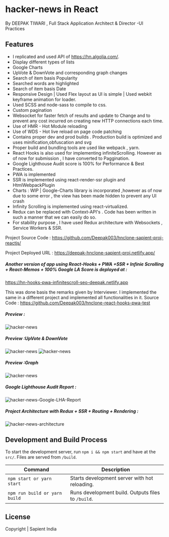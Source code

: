 # hacker-news in React
By DEEPAK TIWARI , Full Stack Application Architect & Director -UI Practices

## Features
* I replicated and used API of https://hn.algolia.com/.
* Display different types of lists
* Google Charts
* UpVote & DownVote and corresponding graph changes
* Search of item basis Popularity
* Searched words are highlighted
* Search of item basis Date
* Responsive Design | Used Flex layout as UI is simple | Used webkit keyframe animation for loader.
* Used SCSS and node-sass to compile to css.
* Custom pagination
* Websocket for faster fetch of results and update to Change and to prevent any cost incurred on creating new HTTP connections each time.
* Use of HMR - Hot Module reloading
* Use of WDS - Hot live reload on page code patching
* Contains proper dev and prod builds . Production build is optimized and uses minification,obfuscation and svg
* Proper build and bundling tools are used like webpack , yarn.
* React Hooks is also used for implementing infiniteScrolling. However as of now for submission , I have converted to Paggination.
* Google Lighthouse Audit score is 100% for Performance & Best Practices.
* PWA is implemented
* SSR is implemented using react-render-ssr plugin and HtmlWebpackPlugin
* Charts : WIP | Google-Charts library is incorporated ,however as of now due to some error , the view has been made hidden to prevent any UI crash
* Infinity Scrolling is implemented using react-virtualized.
* Redux can be replaced with Context-API's . Code has been written in such a manner that we can easily do so.
* For stability purpose , I have used Redux architecture with Websockets , Service Workers & SSR.

Project Source Code : https://github.com/Deepak003/hnclone-sapient-proj-reactjs/

Project Deployed URL : https://deepak-hnclone-sapient-proj.netlify.app/

##### Another version of app using React-Hooks + PWA +SSR + Infinie Scrolling + React-Memos + 100% Google LA Score is deployed at :
https://hn-hooks-pwa-infinitescroll-seo-deepak.netlify.app

This was done basis the remarks given by Interviewer. I implemented the same in a different project and implemented all functionalities in it.
Source Code : https://github.com/Deepak003/hnclone-react-hooks-pwa-test


##### Preview :
![hacker-news](https://github.com/Deepak003/hnclone-sapient-proj-reactjs/blob/master/hacker-news-screenshot.png)

##### Preview :UpVote & DownVote
![hacker-news](https://github.com/Deepak003/hnclone-sapient-proj-reactjs/blob/master/Capture-upvote.PNG)
![hacker-news](https://github.com/Deepak003/hnclone-sapient-proj-reactjs/blob/master/Capture-downvote.PNG)

##### Preview :Graph
![hacker-news](https://github.com/Deepak003/hnclone-sapient-proj-reactjs/blob/master/Capture-graph.PNG)

##### Google Lighthouse Audit Report :
![hacker-news-Google-LHA-Report](https://github.com/Deepak003/hnclone-sapient-proj-reactjs/blob/master/hnclone-perf-LHA-Report.PNG)

##### Project Architecture with Redux + SSR + Routing + Rendering :
![hacker-news-architecture](https://github.com/Deepak003/hnclone-sapient-proj-reactjs/blob/master/arch-overview.png)

## Development and Build Process

To start the development server, run `npm i && npm start` and have at the `src/`. Files are served from `/build`.

| Command | Description |
| ------- | ----------- |
| `npm start or yarn start` | Starts development server with hot reloading. |
| `npm run build or yarn build` | Runs development build. Outputs files to `/build`. |

## License

Copyright | Sapient India
